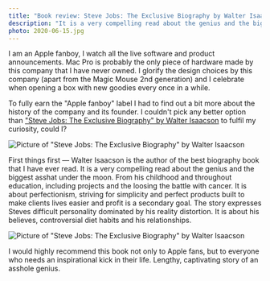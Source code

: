 ```yaml
---
title: "Book review: Steve Jobs: The Exclusive Biography by Walter Isaacson"
description: "It is a very compelling read about the genius and the biggest asshat under the moon. From his childhood and throughout education, including projects and the loosing the battle with cancer. I would highly recommend this book not only to Apple fans, but to everyone who needs an inspirational kick in their life."
photo: 2020-06-15.jpg
---
```


I am an Apple fanboy, I watch all the live software and product announcements. Mac Pro is probably the only piece of hardware made by this company that I have never owned. I glorify the design choices by this company (apart from the Magic Mouse 2nd generation) and I celebrate when opening a box with new goodies every once in a while.

To fully earn the "Apple fanboy" label I had to find out a bit more about the history of the company and its founder. I couldn't pick any better option than ["Steve Jobs: The Exclusive Biography" by Walter Isaacson](https://www.goodreads.com/book/show/11084145-steve-jobs) to fulfil my curiosity, could I?

![Picture of "Steve Jobs: The Exclusive Biography" by Walter Isaacson](/photos/2020-06-15-1.jpg)

First things first — Walter Isaacson is the author of the best biography book that I have ever read. It is a very compelling read about the genius and the biggest asshat under the moon. From his childhood and throughout education, including projects and the loosing the battle with cancer. It is about perfectionism, striving for simplicity and perfect products built to make clients lives easier and profit is a secondary goal. The story expresses Steves difficult personality dominated by his reality distortion. It is about his believes, controversial diet habits and his relationships.

![Picture of "Steve Jobs: The Exclusive Biography" by Walter Isaacson](/photos/2020-06-15-2.jpg)

I would highly recommend this book not only to Apple fans, but to everyone who needs an inspirational kick in their life. Lengthy, captivating story of an asshole genius.
